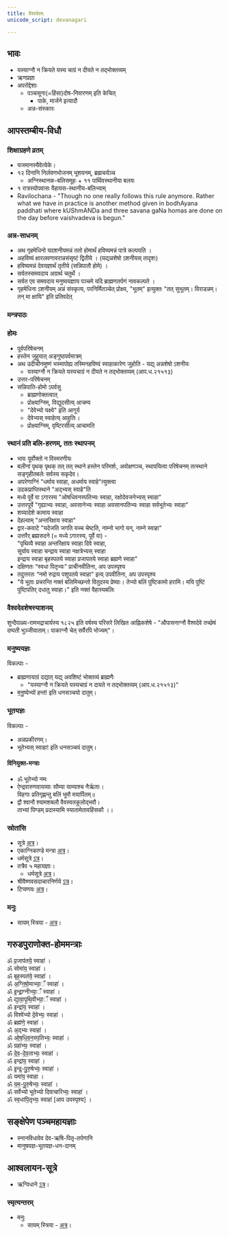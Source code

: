 ```yaml
---
title: वैश्वदेवम्
unicode_script: devanagari

---
```


## भावः
- यस्याग्नौ न क्रियते यस्य चाग्रं न दीयते न तद्भोक्तव्यम्
- ऋणप्रज्ञा
- अपरोद्देशाः
  - पञ्चसूना(=हिंसा)दोष-निवारणम् इति केचित्
    - पाके, मार्जने इत्यादौ
  - अन्न-संस्कारः

## आपस्तम्बीय-विधौ
### शिक्षाग्रहणे व्रतम्
- यजमानस्यैवेत्येके।
- १२ दिनानि निर्लवणभोजनम् भूशयनम्, ब्रह्मचर्यञ्च
  - अग्निस्थानक-बलिसमूहः + ११ पार्थिवस्थानीया बलयः
- १ रात्रस्योपवासः वैहायस-स्थानीय-बलिभ्याम्
- Ravilochana - "Though no one really follows this rule anymore. Rather what we have in practice is another method given in bodhAyana paddhati where kUShmANDa and three savana gaNa homas are done on the day before vaishvadeva is begun."  

### अन्न-साधनम्
- अथ गृहमेधिनो यदशनीयमन्नं ततो होमार्थं हविष्यमन्नं पात्रे कल्पयति ।
- अहविष्यं क्षारलवणावरान्नसंसृष्टं द्वितीये । (यद्यन्नशेषो ऽशनीयस् तादृशः)
- हविष्यमन्नं देवयज्ञार्थं तृतीये (सन्निपातौ होमे) ।
- सर्वतस्समवदाय अग्रार्थ चतुर्थे ।
- सर्वत एव समवदाय मनुष्ययज्ञाय पञ्चमे यदि ब्राह्मणतर्पणं नावकल्पते ।
- गृहमेधिना ऽशनीयम् अन्नं संस्कृत्य, परनिर्मितञ्चेत् प्रोक्ष्य, "भूतम्" इत्युक्तः "तत् सुभूतम्। विराडन्नम्। तन् मा क्षायि" इति प्रतिवदेत्

### मन्त्रपाठः
<div class="js_include" url="/vedAH/taittirIyam/sUtram/ApastambaH/gRhyam/karmANi/vaishvadevam/"  newLevelForH1="3" includeTitle="true"> </div>  

### होमः
- पूर्वपरिषेचनम्
- हस्तेन जुहुयात् अङ्गुष्ठपर्वमात्रम्
- अथ उदीचीनमुष्णं भस्मापोह्य तस्मिनहविष्यं स्वाहाकारेण जुहोति - यद्य् अन्नशेषो ऽशनीयः
  - यस्याग्नौ न क्रियते यस्यचाग्रं न दीयते न तद्भोक्तव्यम् (आप.ध.२१५१३)
- उत्तर-परिषेचनम्
- सन्निपाति-होमो ऽपर्वसु
  - ब्राह्मणोक्तत्वात्
  - प्रोक्ष्याग्निम्, विद्युदसीत्य् आचम्य
  - "देवेभ्यो यक्ष्ये" इति आगूर्य
  - देवेभ्यस् स्वाहेत्य् आहुतिः।
  - प्रोक्ष्याग्निम्, वृष्टिरसीत्य् आचामति

### स्थानं प्रति बलि-हरणम्, ततः स्थापनम्
- भावः पूर्वोक्तो न विस्मरणीयः
- बलीनां पृथक् पृथक् तत् तत् स्थाने हस्तेन परिमर्शः, अवोक्षणञ्च, स्थापयित्वा परिषेचनम् तत्स्थाने सङ्गृहीतबलेः सर्वस्य सकृदेव।
- अपरेणाग्निं "धर्माय स्वाहा, अधर्माय स्वाहे"त्युक्त्वा
- उदकप्राप्तिस्थाने "अद्भ्यस् स्वाहे"ति
- मध्ये पूर्वे वा ऽगारस्य "ओषधिवनस्पतिभ्यः स्वाहा, रक्षोदेवजनेभ्यस् स्वाहा"
- उत्तरपूर्वे "गृह्याभ्यः स्वाहा, अवसानेभ्यः स्वाहा अवसानपतिभ्यः स्वाहा सर्वभूतेभ्यः स्वाहा"
- शय्यादेशे कामाय स्वाहा
- देहल्याम् "अन्तरिक्षाय स्वाहा"
- द्वार-कवाटे "यदेजति जगति यच्च चेष्टति, नाम्नो भागो यन्, नाम्ने स्वाहा"
- उत्तरैर् ब्रह्मसदने (= मध्ये ऽगारस्य, पूर्वे वा) -   
"पृथिव्यै स्वाहा अन्तरिक्षाय स्वाहा दिवे स्वाहा,  
सूर्याय स्वाहा चन्द्राय स्वाहा  नक्षत्रेभ्यस् स्वाहा  
इन्द्राय स्वाहा बृहस्पतये स्वाहा प्रजापतये स्वाहा ब्रह्मणे स्वाहा"
- दक्षिणतः “स्वधा पितृभ्यः” प्राचीनवीतिना, अप उपस्पृश्य
- तदुत्तरतः “नमो रुद्राय पशुपतये स्वाहा” इत्य् उपवीतिना, अप उपस्पृश्य
- "ये भूताः प्रचरन्ति नक्तं बलिमिच्छन्तो वितुदस्य प्रेष्याः। तेभ्यो बलिं पुष्टिकामो हरामि। मयि पुष्टिं पुष्टिपतिर् दधातु स्वाहा।" इति नक्तं वैहास्यबलिः

### वैश्वदेवशेषस्याशनम्
शुन्दैपाळ्य-रामभद्राचार्यस्य १८२५ इति वर्षस्य परिसरे लिखित आह्निकशेषे - "औपासनाग्नौ वैश्वदेवे तच्छेषं दम्पती भुञ्जीयाताम्। पाकाग्नौ चेत् सर्वैरपि भोज्यम्"।

### मनुष्ययज्ञः
विकल्पाः -
- ब्राह्मणायाग्रं दद्यात् यद्य् अवशिष्टं भोक्तव्यं ब्राह्मणैः
  - "यस्याग्नौ न क्रियते यस्यचाग्रं न दायते न तद्भोक्तव्यम् (आप.ध.२१५१३)"
- म॒नु॒ष्येभ्यो॑ हन्त॑! इति धनसञ्चयो दातुम्।

### भूतयज्ञः
विकल्पाः -
- अन्नप्रकीरणम्।
- भूतेभ्यस् स्वाहा! इति धनसञ्चयं दातुम्।


#### विनियुक्त-मन्त्राः

- ॐ भूतेभ्यो नमः
- ऐन्द्रवारुणवायव्याः सौम्या याम्याश्च नैर्ऋताः।  
विहगाः प्रतिगृह्णन्तु बलिं भूमौ मयार्पितम्॥
- द्वौ श्वानौ श्यामशबलौ वैवस्वतकुलोद्भवौ।  
ताभ्यां पिण्डम् प्रदास्यामि स्यातामेतावहिंसकौ ।।

### स्रोतांसि
- सूत्रे [अत्र](https://archive.org/stream/APASTHAMBAGRUHYASUTRAMSUDARSHANAHARADATHA/APASTHAMBA%20GRUHYASUTRAM%20%28SUDARSHANA%2CHARADATHA%29#page/n145/mode/2up)।
- एकाग्निकाण्डे मन्त्रा [अत्र](https://archive.org/stream/apastamba/EkagniKandam#page/n13/mode/2up)।
- धर्मसूत्रे [ऽत्र](https://archive.org/stream/apastamba/ApastambaDharmaSutram#page/n197/mode/2up)।
- तत्रैव ५ महायज्ञाः।
    - धर्मसूत्रे [अत्र](https://archive.org/stream/apastamba/ApastambaDharmaSutram#page/n83/mode/2up)।
- श्रीवैष्णवसदाचारनिर्णये [ऽत्र](https://archive.org/details/Vaishvadeva)।
- टिप्पणयः [अत्र](https://checkvist.com/checklists/575296/export.html?export_notes=true&&task_ids=22621929)।

### मनुः
- सायम् स्त्रिया \- [अत्र](https://www.wisdomlib.org/hinduism/book/manusmriti-with-the-commentary-of-medhatithi/d/doc199900.html)।


## गरुडपुराणोक्त-होममन्त्राः
ॐ प्र॒जाप॑तये॒ स्वाहा॑ ।  
ॐ सोमा॑य॒ स्वाहा॑ ।  
ॐ बृह॒स्पत॑ये॒ स्वाहा॑ ।  
ॐ अ॒ग्नि॒षो॒माभ्या॒ँ स्वाहा॑ ।  
ॐ इ॒न्द्रा॒ग्नीभ्या॒ँ स्वाहा॑ ।  
ॐ द्या॒वा॒पृ॒थि॒वीभ्या॒ँ स्वाहा॑ ।  
ॐ इन्द्रा॑य॒ स्वाहा॑ ।  
ॐ विश्वे॑भ्यो दे॒वेभ्यः॒ स्वाहा॑ ।  
ॐ ब्रह्म॑णे॒ स्वाहा॑ ।  
ॐ अ॒द्भ्यः स्वाहा॑ ।  
ॐ ओ॒ष॒धि॒व॒न॒स्प॒तिभ्यः॒ स्वाहा॑ ।  
ॐ ग्रहा॑भ्यः॒ स्वाहा॑ ।  
ॐ दे॒व॒-दे॒व॒ताभ्यः॒ स्वाहा॑ ।  
ॐ इन्द्रा॑य॒ स्वाहा॑ ।  
ॐ इ॒न्द्र॒-पु॒रु॒षेभ्यः॒ स्वाहा॑ ।  
ॐ यमा॑य॒ स्वाहा ।  
ॐ य॒म॒-पु॒रु॒षेभ्यः॒ स्वाहा॑ ।  
ॐ सर्वेभ्यो भूतेभ्यो दिवाचारिभ्यः॒ स्वाहा॑ ।  
ॐ स्व॒धापि॒तृभ्यः॒ स्वाहा॑ [आप उपस्पृश्य] ।

## सङ्क्षेपेण पञ्चमहायज्ञाः
- स्नानविधावेव देव-ऋषि-पितृ-तर्पणानि
- मानुषयज्ञ-भूतयज्ञ-धन-दानम्

## आश्वलायन-सूत्रे
- ऋग्विधाने [ऽत्र](https://archive.org/stream/ahnika/RigVedaAhnikaChandrika#page/n93/mode/2up)।

### स्मृत्यन्तरम्
- मनुः
    - सायम् स्त्रिया \- [अत्र](https://www.wisdomlib.org/hinduism/book/manusmriti-with-the-commentary-of-medhatithi/d/doc199900.html)।
